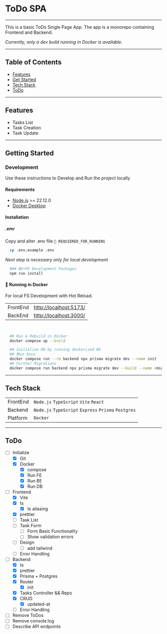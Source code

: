 # ToDo SPA
___
This is a basic ToDo Single Page App.
The app is a monorepo containing Frontend and Backend.

*Currently, only a dev build running in Docker is available.*
___

## Table of Contents

- [Features](#features)
- [Get Started](#getting-started)
- [Tech Stack](#tech-stack)
- [ToDo](#todo)

___

## Features
  - Tasks List
  - Task Creation
  - Task Update

___


## Getting Started

### Development

Use these instructions to Develop and Run the project locally

#### Requirements
- [Node.js](https://nodejs.org/en/download) >= 22.12.0
- [Docker Desktop](https://www.docker.com/products/docker-desktop/)

#### Installation

##### .env
Copy and alter .env file `🚩 REQUIERED_FOR_RUNNING`

```sh
  cp .env.example .env

```
*Next step is necessary only for local development*
```sh
  ### BE+FE Development Packages
  npm run install
```

#### 🚩 Running in Docker

For local FS Development with Hot Reload.

| |                                                  |
|---|--------------------------------------------------|
| FrontEnd | [http://localhost:5173/](http://localhost:5173/) |
| BackEnd   | [http://localhost:3000/](http://localhost:3000/) |


```sh

  
  ## Run & Rebuild in Docker
  docker compose up --build

  ## Initialize DB by running dockerized BE 
  ## ❗️Run Once
  docker compose run --rm backend npx prisma migrate dev --name init
  ## Further Migrations
  docker compose run backend npx prisma migrate dev --build --name <migration-name>
```

___
## Tech Stack

|          |                                                      |
|----------|------------------------------------------------------|
| FrontEnd | `Node.js` `TypeScript` `Vite` `React`                |
| Backend  | `Node.js` `TypeScript` `Express` `Prisma` `Postgres` |
| Platform | `Docker`                                             |

___

## ToDo
- [ ] Initialize
    - [x] Git
    - [x] Docker
      - [x] compose
      - [x] Run FE
      - [x] Run BE
      - [x] Run DB
- [ ] Frontend
  - [x] Vite
  - [x] ts 
    - [x] ts aliasing
  - [x] prettier 
  - [ ] Task List
  - [ ] Task Form
    - [ ] Form Basic Functionality
    - [ ] Show validation errors
  - [ ] Design
      - [ ] add tailwind
  - [ ] Error Handling
- [ ] Backend
  - [x] ts
  - [x] prettier
  - [x] Prisma + Postgres
  - [x] Router
    - [x] init
  - [x] Tasks Controller && Repo
  - [x] CRUD
    - [x] updated-at
  - [ ] Error Handling
- [ ] Remove ToDos
- [ ] Remove console.log
- [ ] Describe API endpoints
